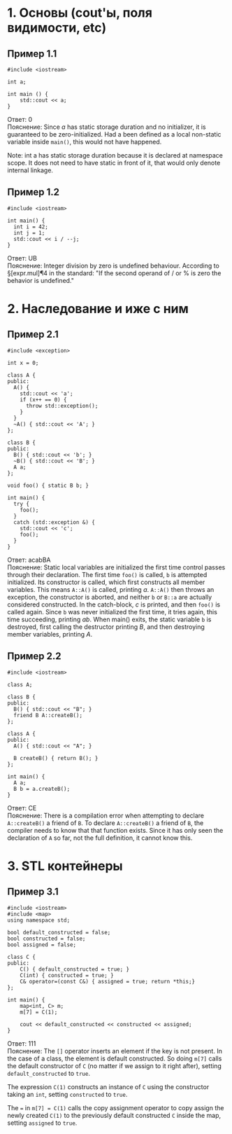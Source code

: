# 1. Основы (cout'ы, поля видимости, etc)

## Пример 1.1
```
#include <iostream>

int a;

int main () {
    std::cout << a;
}
```
Ответ: 0  
Пояснение: Since _a_ has static storage duration and no initializer, it is guaranteed to be zero-initialized. Had a been defined as a local non-static variable inside `main()`, this would not have happened.

Note: int a has static storage duration because it is declared at namespace scope. It does not need to have static in front of it, that would only denote internal linkage.

## Пример 1.2
```
#include <iostream>

int main() {
  int i = 42;
  int j = 1;
  std::cout << i / --j;
}
```
Ответ: UB  
Пояснение: Integer division by zero is undefined behaviour. According to §[expr.mul]¶4 in the standard: "If the second operand of / or % is zero the behavior is undefined."




# 2. Наследование и иже с ним

## Пример 2.1
```#include <iostream>
#include <exception>

int x = 0;

class A {
public:
  A() {
    std::cout << 'a';
    if (x++ == 0) {
      throw std::exception();
    }
  }
  ~A() { std::cout << 'A'; }
};

class B {
public:
  B() { std::cout << 'b'; }
  ~B() { std::cout << 'B'; }
  A a;
};

void foo() { static B b; }

int main() {
  try {
    foo();
  }
  catch (std::exception &) {
    std::cout << 'c';
    foo();
  }
}
```
Ответ: acabBA  
Пояснение: Static local variables are initialized the first time control passes through their declaration. The first time `foo()` is called, `b` is attempted initialized. Its constructor is called, which first constructs all member variables. This means `A::A()` is called, printing _a_. `A::A()` then throws an exception, the constructor is aborted, and neither `b` or `B::a` are actually considered constructed. In the catch-block, _c_ is printed, and then `foo()` is called again. Since `b` was never initialized the first time, it tries again, this time succeeding, printing _ab_. When main() exits, the static variable `b` is destroyed, first calling the destructor printing _B_, and then destroying member variables, printing _A_.

## Пример 2.2
```
#include <iostream>

class A;

class B {
public:
  B() { std::cout << "B"; }
  friend B A::createB();
};

class A {
public:
  A() { std::cout << "A"; }

  B createB() { return B(); }
};

int main() {
  A a;
  B b = a.createB();
}
```
Ответ: CE  
Пояснение: There is a compilation error when attempting to declare `A::createB()` a friend of `B`. To declare `A::createB()` a friend of `B`, the compiler needs to know that that function exists. Since it has only seen the declaration of `A` so far, not the full definition, it cannot know this.


# 3. STL контейнеры


## Пример 3.1
```
#include <iostream>
#include <map>
using namespace std;

bool default_constructed = false;
bool constructed = false;
bool assigned = false;

class C {
public:
    C() { default_constructed = true; }
    C(int) { constructed = true; }
    C& operator=(const C&) { assigned = true; return *this;}
};

int main() {
    map<int, C> m;
    m[7] = C(1);

    cout << default_constructed << constructed << assigned;
}
```
Ответ: 111  
Пояснение: The `[]` operator inserts an element if the key is not present. In the case of a class, the element is default constructed. So doing `m[7]` calls the default constructor of `C` (no matter if we assign to it right after), setting `default_constructed` to `true`.

The expression `C(1)` constructs an instance of `C` using the constructor taking an `int`, setting `constructed` to `true`.

The `=` in `m[7] = C(1)` calls the copy assignment operator to copy assign the newly created `C(1)` to the previously default constructed `C` inside the map, setting `assigned` to `true`.
